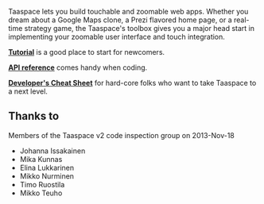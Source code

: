 
Taaspace lets you build touchable and zoomable web apps. Whether you dream about a Google Maps clone, a Prezi flavored home page, or a real-time strategy game, the Taaspace's toolbox gives you a major head start in implementing your zoomable user interface and touch integration.

[**Tutorial**](tutorial/) is a good place to start for newcomers.

[**API reference**](api/) comes handy when coding.

[**Developer's Cheat Sheet**](dev/) for hard-core folks who want to take Taaspace to a next level.

## Thanks to

Members of the Taaspace v2 code inspection group on 2013-Nov-18
- Johanna Issakainen
- Mika Kunnas
- Elina Lukkarinen
- Mikko Nurminen
- Timo Ruostila
- Mikko Teuho
